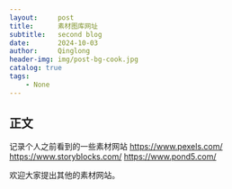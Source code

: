 ```yaml
---
layout:     post
title:      素材图库网址
subtitle:   second blog
date:       2024-10-03
author:     Qinglong
header-img: img/post-bg-cook.jpg
catalog: true
tags:
    - None
---
```


## 正文
记录个人之前看到的一些素材网站
<https://www.pexels.com/>
<https://www.storyblocks.com/>
<https://www.pond5.com/>

欢迎大家提出其他的素材网站。
